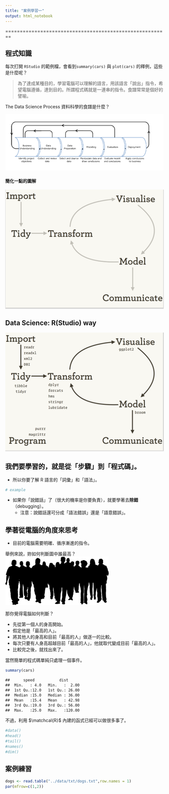 ```yaml
---
title: "案例學習一"
output: html_notebook
---
```


========================================================

## 程式知識

每次打開 `RStudio` 的範例檔，會看到`summary(cars)` 與 `plot(cars)` 的釋例，這些是什麼呢？

> 為了達成某種目的，學習電腦可以理解的語言，用該語言「說出」指令，希望電腦遵循，達到目的。所謂程式碼就是一連串的指令。食譜常常是個好的譬喻。


The Data Science Process
資料科學的食譜是什麼？

![](figure/ds_process.png)


#### 簡化一點的圖解

![概念就只有這樣了](figure/ds_flow.png)

## Data Science: R(Studio) way

![](figure/ds_flow_r.png)



## 我們要學習的，就是從「步驟」到「程式碼」。
- 所以你要了解 R 語言的「詞彙」和「語法」。


```r
# example
```



- 如果你「說錯話」了（很大的機率是你要負責），就要學著去**除錯**（debugging）。
    - 注意：說錯話還可分成「語法錯誤」還是「語意錯誤」。


## 學著從電腦的角度來思考
- 目前的電腦需要明確、循序漸進的指令。

舉例來說，妳如何判斷圖中誰最高？
![](figure/persons.png)


那你覺得電腦如何判斷？

- 先從第一個人的身高開始。
- 假定他是「最高的人」。
- 將其他人的身高和目前「最高的人」做逐一的比較。
- 每次只要有人身高超越目前「最高的人」，他就取代變成目前「最高的人」。
- 比較完之後，就找出來了。


當然簡單的程式碼單純只處理一個事件。


```r
summary(cars)
```

```
##      speed           dist       
##  Min.   : 4.0   Min.   :  2.00  
##  1st Qu.:12.0   1st Qu.: 26.00  
##  Median :15.0   Median : 36.00  
##  Mean   :15.4   Mean   : 42.98  
##  3rd Qu.:19.0   3rd Qu.: 56.00  
##  Max.   :25.0   Max.   :120.00
```


不過，利用 $\matchcal{R}$ 內建的函式已經可以做很多事了。

```r
#data()
#head()
#tail()
#names()
#dim()
```


## 案例練習


```r
dogs <- read.table("../data/txt/dogs.txt",row.names = 1)
par(mfrow=c(1,2))
```
